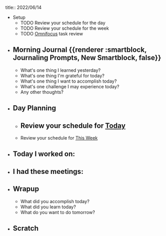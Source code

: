 title:: 2022/06/14

- Setup
	- TODO Review your schedule for the day
	- TODO Review your schedule for the week
	- TODO [Omnifocus](omnifocus://) task review
- ## Morning Journal {{renderer :smartblock, Journaling Prompts, New Smartblock, false}}
	- What's one thing I learned yesterday?
	- What's one thing I'm grateful for today?
	- What's one thing I want to accomplish today?
	- What's one challenge I may experience today?
	- Any other thoughts?
- ## Day Planning
	- Review your schedule for [Today](x-fantastical3://show?date=today)
		-
	- Review your schedule for [This Week](x-fantastical3://show?date=tomorrow)
- ## Today I worked on:
- ## I had these meetings:
- ## Wrapup
	- What did you accomplish today?
	- What did you learn today?
	- What do you want to do tomorrow?
- ## Scratch